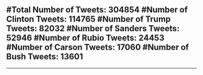 #Total Number of Tweets: 304854 
#Number of Clinton Tweets: 114765
#Number of Trump Tweets: 82032
#Number of Sanders Tweets: 52946
#Number of Rubio Tweets: 24453
#Number of Carson Tweets: 17060
#Number of Bush Tweets: 13601
---
---
